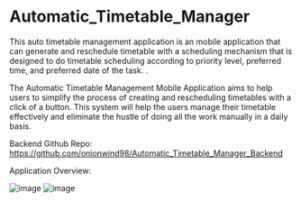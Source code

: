 # Automatic_Timetable_Manager
 
This auto timetable management application is an mobile application that can generate and reschedule timetable with a scheduling mechanism that is designed to do timetable scheduling according to priority level, preferred time, and preferred date of the task. .

The Automatic Timetable Management Mobile Application aims to help users to simplify the process of creating and rescheduling timetables with a click of a button. This system will help the users manage their timetable effectively and eliminate the hustle of doing all the work manually in a daily basis. 

 
Backend Github Repo:
https://github.com/onionwind98/Automatic_Timetable_Manager_Backend


Application Overview:

![image](https://user-images.githubusercontent.com/46781449/183228080-bc1a2c78-0f7e-4f81-9bd6-7a3aaf8c9eb8.png)
![image](https://user-images.githubusercontent.com/46781449/183228096-1c67b8f7-1f77-427b-a79b-c98338e723c6.png)


